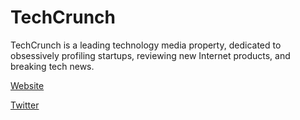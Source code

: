 # TechCrunch

TechCrunch is a leading technology media property, dedicated to obsessively profiling startups, reviewing new Internet products, and breaking tech news.

[Website](https://techcrunch.com/?developerstash)

[Twitter](https://twitter.com/TechCrunch)
